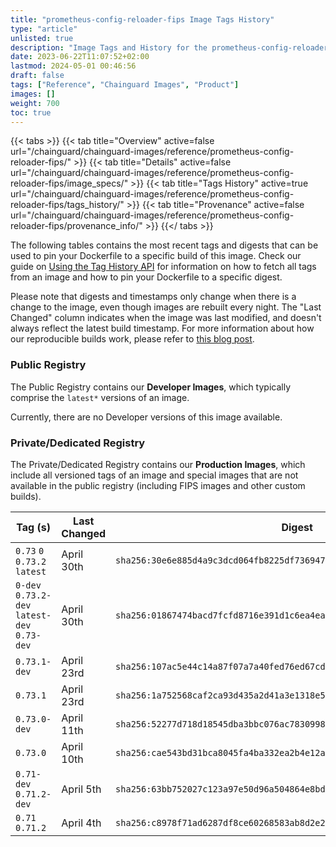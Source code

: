 ```yaml
---
title: "prometheus-config-reloader-fips Image Tags History"
type: "article"
unlisted: true
description: "Image Tags and History for the prometheus-config-reloader-fips Chainguard Image"
date: 2023-06-22T11:07:52+02:00
lastmod: 2024-05-01 00:46:56
draft: false
tags: ["Reference", "Chainguard Images", "Product"]
images: []
weight: 700
toc: true
---
```


{{< tabs >}}
{{< tab title="Overview" active=false url="/chainguard/chainguard-images/reference/prometheus-config-reloader-fips/" >}}
{{< tab title="Details" active=false url="/chainguard/chainguard-images/reference/prometheus-config-reloader-fips/image_specs/" >}}
{{< tab title="Tags History" active=true url="/chainguard/chainguard-images/reference/prometheus-config-reloader-fips/tags_history/" >}}
{{< tab title="Provenance" active=false url="/chainguard/chainguard-images/reference/prometheus-config-reloader-fips/provenance_info/" >}}
{{</ tabs >}}

The following tables contains the most recent tags and digests that can be used to pin your Dockerfile to a specific build of this image. Check our guide on [Using the Tag History API](/chainguard/chainguard-images/using-the-tag-history-api/) for information on how to fetch all tags from an image and how to pin your Dockerfile to a specific digest.

Please note that digests and timestamps only change when there is a change to the image, even though images are rebuilt every night. The "Last Changed" column indicates when the image was last modified, and doesn't always reflect the latest build timestamp. For more information about how our reproducible builds work, please refer to [this blog post](https://www.chainguard.dev/unchained/reproducing-chainguards-reproducible-image-builds).

### Public Registry
The Public Registry contains our **Developer Images**, which typically comprise the `latest*` versions of an image.

Currently, there are no Developer versions of this image available.

### Private/Dedicated Registry
The Private/Dedicated Registry contains our **Production Images**, which include all versioned tags of an image and special images that are not available in the public registry (including FIPS images and other custom builds).

| Tag (s)                                       | Last Changed | Digest                                                                    |
|-----------------------------------------------|--------------|---------------------------------------------------------------------------|
|  `0.73` `0` `0.73.2` `latest`                 | April 30th   | `sha256:30e6e885d4a9c3dcd064fb8225df736947f96f2e3236cbcb28fda0abb4065e4f` |
|  `0-dev` `0.73.2-dev` `latest-dev` `0.73-dev` | April 30th   | `sha256:01867474bacd7fcfd8716e391d1c6ea4eaef29053dd9ae66f9064f3472942717` |
|  `0.73.1-dev`                                 | April 23rd   | `sha256:107ac5e44c14a87f07a7a40fed76ed67cd58b5dcc4110378a43aefccc9fc3563` |
|  `0.73.1`                                     | April 23rd   | `sha256:1a752568caf2ca93d435a2d41a3e1318e5dc8e8f17d8d7c5d02d61ae7cdd834f` |
|  `0.73.0-dev`                                 | April 11th   | `sha256:52277d718d18545dba3bbc076ac783099892e9c8b40f14871583e3623c8dd831` |
|  `0.73.0`                                     | April 10th   | `sha256:cae543bd31bca8045fa4ba332ea2b4e12a620277fb420faa8fd4a8bed82ff648` |
|  `0.71-dev` `0.71.2-dev`                      | April 5th    | `sha256:63bb752027c123a97e50d96a504864e8bdebf5532962c1e50bde0fddcee05dff` |
|  `0.71` `0.71.2`                              | April 4th    | `sha256:c8978f71ad6287df8ce60268583ab8d2e23a8f097f1c5e731791873866e42c37` |


